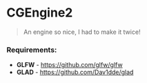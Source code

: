 # CGEngine2
> An engine so nice, I had to make it twice!

### Requirements:
- **GLFW** - https://github.com/glfw/glfw
- **GLAD** - https://github.com/Dav1dde/glad

